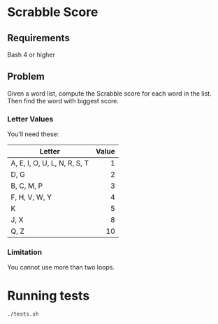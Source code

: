# Scrabble Score 

## Requirements

Bash 4 or higher

## Problem

Given a word list, compute the Scrabble score for each word in the list. Then find the word with biggest score.

### Letter Values

You'll need these:

| Letter                          | Value |
|---                              |---:|
|A, E, I, O, U, L, N, R, S, T     |  1  |
|D, G                             |  2  |
|B, C, M, P                       |  3  |
|F, H, V, W, Y                    |  4  |
|K                                |  5  |
|J, X                             |  8  |
|Q, Z                             |  10 |

### Limitation

You cannot use more than two loops.


# Running tests
```
./tests.sh
```